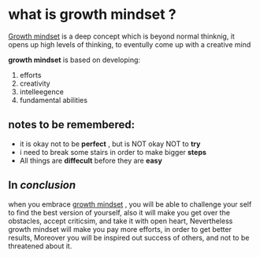 # what is growth mindset ?
[Growth mindset](https://www.atlassian.com/blog/inside-atlassian/growth-mindset) is a deep concept which is beyond normal thinknig, it opens up high levels of thinking, to eventully come up with a creative mind

**growth mindset** is based on developing:
1. efforts 
2. creativity 
3. intelleegence 
4. fundamental abilities


## notes to be remembered:
- it is okay not to be **perfect** , but is NOT okay NOT to **try**
- i need to break some stairs in order to make bigger **steps**
- All things are **diffecult** before they are **easy** 


## In *conclusion* 
 when you embrace [growth mindset](https://www.atlassian.com/blog/inside-atlassian/growth-mindset) , you will be able to challenge your self to find the best version of yourself, also it will make you get over the obstacles, accept criticsim, and take it with open heart, Nevertheless growth mindset will make you pay more efforts, in order to get better results, Moreover you will be inspired out  success of others, and not to be threatened about it. 
